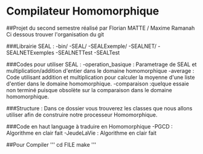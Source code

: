 # Compilateur Homomorphique

##Projet du second semestre réalisé par Florian MATTE / Maxime Ramanah
Ci dessous trouver l'organisation du git

###Librairie SEAL :
  -bin/
  -SEAL/
  -SEALExemple/
  -SEALNET/
  -SEALNETExemples
  -SEALNETTest
  -SEALTest

###Codes pour utiliser SEAL :
  -operation_basique : Parametrage de SEAL et multiplication/addition d'entier dans le domaine homomorphique
  -average : Code utilisant addition et multiplication pour calculer la moyenne d'une liste d'entier dans le domaine homomorphique.
  -comparaison :quelque essaie non terminé puisque obsolète sur la comparaison dans le domaine homomorphique.

###Structure :
  Dans ce dossier vous trouverez les classes que nous allons utiliser afin de construire notre processeur Homomorphique.

###Code en haut language à traduire en Homomorphique
  -PGCD : Algorithme en clair fait
  -JeudeLaVie : Algorithme en clair fait

##Pour Compiler
'''
cd FILE
make
'''
